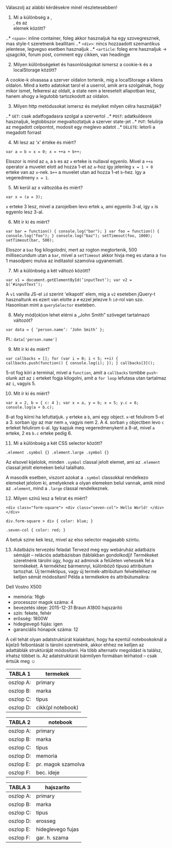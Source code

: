 Válaszolj az alábbi kérdésekre minél részletesebben!
1.	Mi a különbség a <span>, <div>, és az <article> elemek között?

  ..* `<span>`: inline container, foleg akkor hasznaljuk ha egy szovegresznek, mas style-t szeretnenk beallitani
  ..* `<div>`: nincs hozzaadott szemantikus jelentese, legvegso esetben hasznaljuk
  ..* `<article`: foleg erre hasznaljuk -> ujsagcikk, forum post, comment egy cikken, van headingje

2.	Milyen különbségeket és hasonlóságokat ismersz a cookie-k és a localStorage között?

  A cookie-k olvasasa a szerver oldalon tortenik, mig a localStorage a kliens oldalon.
  Mind a ketto adatokat tarol el a userrol, amik arra szolgalnak, hogy mikor ismet,
  felkeresi az oldalt, a state nem a leresetelt allapotban lesz, hanem ahogy a legutobb
  tartozkodott az oldalon.

3.	Milyen http metódusokat ismersz és melyiket milyen célra használják?

  ..* `GET`: csak adatfogadasra szolgal a szervertol
  ..* `POST`: adatkuldesre hasznaljuk, legtobbszor megvaltoztatjuk a szerver state-jet
  ..* `PUT`: felulirja az megadott celpontot, modosit egy meglevo adatot
  ..* `DELETE`: letorli a megadott forrast


4.	Mi lesz az ’x’ értéke és miért?

  `var a = b = x = 0;
  x = ++a + b++;`

  Eloszor is mind az `a`, a `b` es az `x` erteke is nullaval egyenlo.
  Mivel a `++a` operator a muvelet elott ad hozza 1-et az `a`-hoz igy jelenleg `x = 1 + 0`
  erteke van az `x`-nek. `b++` a muvelet utan ad hozza 1-et `b`-hez. Igy a vegeredmeny `x = 1`.



5.	Mi kerül az x változóba és miért?

  `var x = (a = 3);`

  `x` erteke 3 lesz, mivel a zarojelben levo ertek `a`, ami egyenlo 3-al, igy `x`
  is egyenlo lesz 3-al.



6.	Mit ír ki és miért?

  `var bar = function() { console.log("bar"); }
  var foo = function() { console.log("foo"); }
  console.log("baz");
  setTimeout(foo, 1000);
  setTimeout(bar, 500);`

  Eloszor a `baz` fog kilogolodni, mert az rogton megtortenik, 500 millisecundum utan
  a `bar`, mivel a `setTimeout` akkor hivja meg es utana a `foo` 1 masodperc mulva az
  inditastol szamolva ugyanemiatt.




7.	Mi a különbség a két változó között?

  `var v1 = document.getElementById(’inputText’);
  var v2 = $(’#inputText’);`

  A `v1` vanilla JS-el `id` szerint 'elkapott' elem, mig a `v2` eseteben jQuery-t
  hasznaltunk es ezert van elotte a `#` ezzel jelezve h `id`-rol van szo. Hasonloan
  mint a `querySelector` eseteben.



8.	Mely mód(ok)on lehet elérni a „John Smith” szöveget tartalmazó változót?

  `var data = {
  	’person.name’: ’John Smith’
  };`

  Pl.: `data['person.name']`



9.	Mit ír ki és miért?

  `var callbacks = [];
  for (var i = 0; i < 5; ++i) {
	  callbacks.push(function() { console.log(i); });
  }
  callbacks[3]();`

  5-ot fog kiiri a terminal, mivel a `function`, amit a `callbacks` tombbe `push`-olunk
  azt az `i` erteket fogja kilogolni, amit a `for loop` lefutasa utan tartalmaz az `i`,
  vagyis 5.



10.	Mit ír ki és miért?

  `var a = 2, b = { c: 4 };
  var x = a, y = b;
  x = 5;
  y.c = 6;
  console.log(a + b.c);`

  8-at fog kiirni ha lefuttatjuk. `y` erteke a `b`, ami egy object. `x`-et felulirom
  5-el a 3. sorban igy az mar nem `a`, vagyis nem 2. A 4. sorban `y` objectben levo
  `c` erteket felulirom `6`-al. Igy kapjuk meg vegeredmenykent a 8-at, mivel `a` erteke,
  2 es `b.c` erteke pedig 6.



11.	Mi a különbség a két CSS selector között?

  `.element .symbol {}
  .element.large .symbol {}`

  Az elsovel kijelolok, minden `.symbol` classal jelolt elemet, ami az `.element` classal
  jelolt elemeken belul talalhato.

  A masodik esetben, viszont azokat a `.symbol` classokkal rendelkezo elemeket jelolom
  ki, amelyeknek a olyan elemeken belul vannak, amik mind az `.element`, mind a `.large`
  classal rendelkeznek.





12.	Milyen színű lesz a felirat és miért?

   `<div class="form-square">
      <div class="seven-col">
         Hello World!
      </div>
    </div>`

  `div.form-square > div {
     color: blue;
  }`

  `.seven-col {
     color: red;
  }`

  A betuk szine kek lesz, mivel az elso selector magasabb szintu.



13.	Adatbázis tervezési feladat
Tervezd meg egy webáruház adatbázis sémáját – relációs adatbázisban (táblákban gondolkodj)!
Termékeket szeretnénk tárolni úgy, hogy az adminok a felületen vehessék fel a termékeket. A termékhez bármennyi, különböző típusú attribútum tartozhat. Új terméktípus, vagy új termék-attribútum felvételéhez ne kelljen sémát módosítani!
Példa a termékekre és attribútumaikra:

Dell Vostro X500
- memória: 16gb
- processzor magok száma: 4
- bevezetés ideje: 2015-12-31
Braun A1800 hajszárító
- szín: fekete, fehér
- erősség: 1800W
- hideglevegő fújás: igen
- garanciális hónapok száma: 12

A cél tehát olyan adatstruktúrát kialakítani, hogy ha ezentúl notebookoknál a kijelző felbontását is tárolni szeretnénk, akkor ehhez ne kelljen az adattáblák struktúráját módosítani. Ha több alternatív megoldást is találsz, írhatsz többet is. Az adatstruktúrát bármilyen formában leírhatod – csak értsük meg ☺


**TABLA 1** | termekek
--- | ---
oszlop A: | primary
oszlop B: | marka
oszlop C: | tipus
oszlop D: | cikk(pl notebook)


**TABLA 2** | notebook
--- | ---
oszlop A: | primary
oszlop B: | marka
oszlop C: | tipus
oszlop D: | memoria
oszlop E: | pr. magok szamolva
oszlop F: | bec. ideje


**TABLA 3** | hajszarito
--- | ---
oszlop A: | primary
oszlop B: | marka
oszlop C: | tipus
oszlop D: | erosseg
oszlop E: | hideglevego fujas
oszlop F: | gar. h. szama
